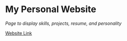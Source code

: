 # My Personal Website
*Page to display skills, projects, resume, and personality*

[Website Link](https://nickhildebrant.github.io/personal-website/)
